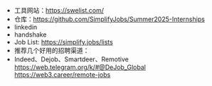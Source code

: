 - 工具网站：https://swelist.com/
- 仓库：https://github.com/SimplifyJobs/Summer2025-Internships
- linkedin
- handshake
- Job List: https://simplify.jobs/lists
- 推荐几个好用的招聘渠道：
- Indeed、Dejob、Smartdeer、Remotive
https://web.telegram.org/k/#@DeJob_Global
https://web3.career/remote-jobs

